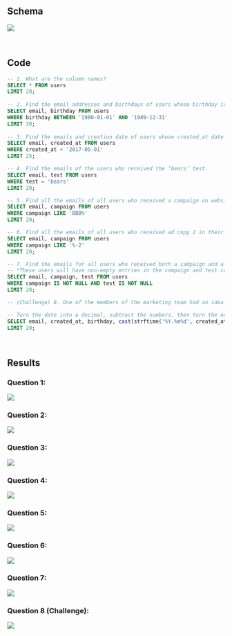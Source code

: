 ## Schema
![](https://github.com/jeyla380/codecademy_projects/blob/main/datascience/sql/rpa_customer_segmentation/rpa_customer_segmentation_schema.PNG)

<br>

## Code

```sql
-- 1. What are the column names?
SELECT * FROM users
LIMIT 20;
 
-- 2. Find the email addresses and birthdays of users whose birthday is between 1980-01-01 and 1989-12-31.
SELECT email, birthday FROM users
WHERE birthday BETWEEN '1980-01-01' AND '1989-12-31'
LIMIT 30;
   
-- 3. Find the emails and creation date of users whose created_at date matches this condition.
SELECT email, created_at FROM users
WHERE created_at < '2017-05-01'
LIMIT 25;

-- 4. Find the emails of the users who received the ‘bears’ test.
SELECT email, test FROM users
WHERE test = 'bears'
LIMIT 20;

-- 5. Find all the emails of all users who received a campaign on website BBB.
SELECT email, campaign FROM users
WHERE campaign LIKE 'BBB%'
LIMIT 20;

-- 6. Find all the emails of all users who received ad copy 2 in their campaign.
SELECT email, campaign FROM users
WHERE campaign LIKE '%-2'
LIMIT 20;

-- 7. Find the emails for all users who received both a campaign and a test. 
-- *These users will have non-empty entries in the campaign and test columns.
SELECT email, campaign, test FROM users
WHERE campaign IS NOT NULL AND test IS NOT NULL
LIMIT 20;

-- (Challenge) 8. One of the members of the marketing team had an idea of calculating how old users were when they signed up.

-- Turn the date into a decimal, subtract the numbers, then turn the numbers back into INT (so it's not a float)
SELECT email, created_at, birthday, cast(strftime('%Y.%m%d', created_at) - strftime('%Y.%m%d', birthday) AS int) AS age FROM users
LIMIT 20;
```

<br>

## Results

### Question 1: 
![](https://github.com/jeyla380/codecademy_projects/blob/main/datascience/sql/rpa_customer_segmentation/results/test_q1_result.PNG)

### Question 2: 
![](https://github.com/jeyla380/codecademy_projects/blob/main/datascience/sql/rpa_customer_segmentation/results/test_q2_result.PNG)

### Question 3: 
![](https://github.com/jeyla380/codecademy_projects/blob/main/datascience/sql/rpa_customer_segmentation/results/test_q3_result.PNG)

### Question 4: 
![](https://github.com/jeyla380/codecademy_projects/blob/main/datascience/sql/rpa_customer_segmentation/results/test_q4_result.PNG)

### Question 5: 
![](https://github.com/jeyla380/codecademy_projects/blob/main/datascience/sql/rpa_customer_segmentation/results/test_q5_result.PNG)

### Question 6: 
![](https://github.com/jeyla380/codecademy_projects/blob/main/datascience/sql/rpa_customer_segmentation/results/test_q6_result.PNG)

### Question 7: 
![](https://github.com/jeyla380/codecademy_projects/blob/main/datascience/sql/rpa_customer_segmentation/results/test_q7_result.PNG)

### Question 8 (Challenge): 
![](https://github.com/jeyla380/codecademy_projects/blob/main/datascience/sql/rpa_customer_segmentation/results/test_q8_result.PNG)
